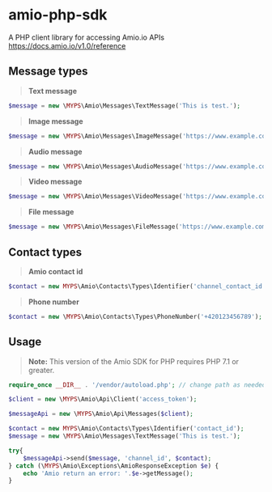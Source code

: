 # amio-php-sdk
A PHP client library for accessing Amio.io APIs https://docs.amio.io/v1.0/reference

## Message types

> **Text message**
```php
$message = new \MYPS\Amio\Messages\TextMessage('This is test.');
```

> **Image message**
```php
$message = new \MYPS\Amio\Messages\ImageMessage('https://www.example.com/photo.jpeg');
```

> **Audio message**
```php
$message = new \MYPS\Amio\Messages\AudioMessage('https://www.example.com/audio.mp3');
```

> **Video message**
```php
$message = new \MYPS\Amio\Messages\VideoMessage('https://www.example.com/video.mp4');
```

> **File message**
```php
$message = new \MYPS\Amio\Messages\FileMessage('https://www.example.com/file.pdf');
```

## Contact types

> **Amio contact id**
```php
$contact = new MYPS\Amio\Contacts\Types\Identifier('channel_contact_id');
```

> **Phone number**
```php
$contact = new \MYPS\Amio\Contacts\Types\PhoneNumber('+420123456789');
```
## Usage

> **Note:** This version of the Amio SDK for PHP requires PHP 7.1 or greater.

```php
require_once __DIR__ . '/vendor/autoload.php'; // change path as needed

$client = new \MYPS\Amio\Api\Client('access_token');

$messageApi = new \MYPS\Amio\Api\Messages($client);

$contact = new MYPS\Amio\Contacts\Types\Identifier('contact_id');
$message = new \MYPS\Amio\Messages\TextMessage('This is test.');

try{
    $messageApi->send($message, 'channel_id', $contact);
} catch (\MYPS\Amio\Exceptions\AmioResponseException $e) {
    echo 'Amio return an error: '.$e->getMessage();
}
